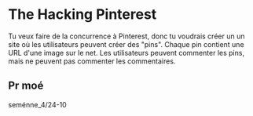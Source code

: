 # The Hacking Pinterest

Tu veux faire de la concurrence à Pinterest, donc tu voudrais créer un un site où les utilisateurs peuvent créer des "pins". Chaque pin contient une URL d'une image sur le net. Les utilisateurs peuvent commenter les pins, mais ne peuvent pas commenter les commentaires.

## Pr moé

seménne_4/24-10
